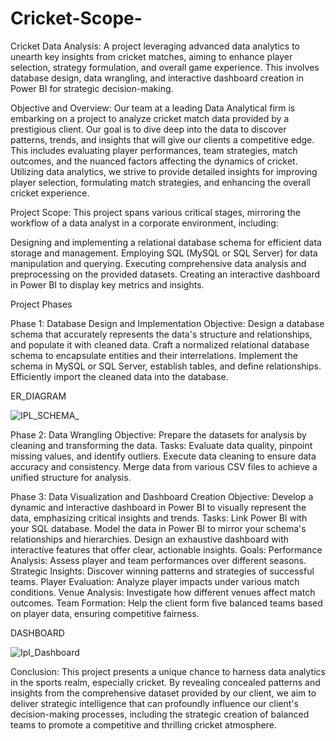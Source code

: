 # Cricket-Scope-
Cricket Data Analysis: A project leveraging advanced data analytics to unearth key insights from cricket matches, aiming to enhance player selection, strategy formulation, and overall game experience. This involves database design, data wrangling, and interactive dashboard creation in Power BI for strategic decision-making.

Objective and Overview: Our team at a leading Data Analytical firm is embarking on a project to analyze cricket match data provided by a prestigious client. Our goal is to dive deep into the data to discover patterns, trends, and insights that will give our clients a competitive edge. This includes evaluating player performances, team strategies, match outcomes, and the nuanced factors affecting the dynamics of cricket. Utilizing data analytics, we strive to provide detailed insights for improving player selection, formulating match strategies, and enhancing the overall cricket experience.

Project Scope: This project spans various critical stages, mirroring the workflow of a data analyst in a corporate environment, including:

Designing and implementing a relational database schema for efficient data storage and management. Employing SQL (MySQL or SQL Server) for data manipulation and querying. Executing comprehensive data analysis and preprocessing on the provided datasets. Creating an interactive dashboard in Power BI to display key metrics and insights.

Project Phases

Phase 1: Database Design and Implementation Objective: Design a database schema that accurately represents the data's structure and relationships, and populate it with cleaned data. Craft a normalized relational database schema to encapsulate entities and their interrelations. Implement the schema in MySQL or SQL Server, establish tables, and define relationships. Efficiently import the cleaned data into the database.

ER_DIAGRAM

![IPL_SCHEMA_](https://github.com/tejaP91/Cricket-Scope-/assets/156883419/25d10b22-7602-4f1f-9257-83d3de119cfb)

Phase 2: Data Wrangling Objective: Prepare the datasets for analysis by cleaning and transforming the data. 
Tasks:
Evaluate data quality, pinpoint missing values, and identify outliers.
Execute data cleaning to ensure data accuracy and consistency.
Merge data from various CSV files to achieve a unified structure for analysis.

Phase 3: Data Visualization and Dashboard Creation Objective: Develop a dynamic and interactive dashboard in Power BI to visually represent the data, emphasizing critical insights and trends. 
Tasks:
Link Power BI with your SQL database.
Model the data in Power BI to mirror your schema's relationships and hierarchies.
Design an exhaustive dashboard with interactive features that offer clear, actionable insights.
Goals: Performance Analysis: Assess player and team performances over different seasons. Strategic Insights: Discover winning patterns and strategies of successful teams. Player Evaluation: Analyze player impacts under various match conditions. Venue Analysis: Investigate how different venues affect match outcomes. Team Formation: Help the client form five balanced teams based on player data, ensuring competitive fairness.

DASHBOARD 

![Ipl_Dashboard ](https://github.com/tejaP91/Cricket-Scope-/assets/156883419/d294c0b8-f4ce-4537-aac4-102c618a80be)


Conclusion: This project presents a unique chance to harness data analytics in the sports realm, especially cricket. By revealing concealed patterns and insights from the comprehensive dataset provided by our client, we aim to deliver strategic intelligence that can profoundly influence our client's decision-making processes, including the strategic creation of balanced teams to promote a competitive and thrilling cricket atmosphere.

